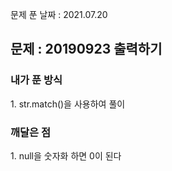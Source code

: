 문제 푼 날짜 : 2021.07.20

<h2>문제 : 20190923 출력하기</h2>

<h3>내가 푼 방식</h3>
<div>1. str.match()을 사용하여 풀이 </div>

<h3>깨달은 점</h3>
<div>1. null을 숫자화 하면 0이 된다 </div>


